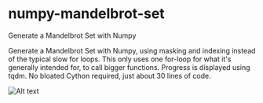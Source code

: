# numpy-mandelbrot-set
Generate a Mandelbrot Set with Numpy

Generate a Mandelbrot Set with Numpy, using masking and indexing instead of the typical slow for loops. This only uses one for-loop for what it's generally intended for, to call bigger functions. Progress is displayed using tqdm. No bloated Cython required, just about 30 lines of code.

![Alt text](numpy-mandelbrot-set/mb-set-cap.png "Matplotlib Mandelbrot Set Result")
